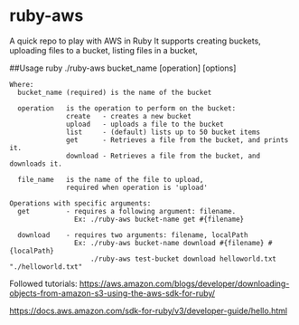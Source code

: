 # ruby-aws
A quick repo to play with AWS in Ruby
It supports creating buckets, uploading files to a bucket, listing files in a bucket, 


##Usage
ruby ./ruby-aws bucket_name [operation] [options]

```
Where:
  bucket_name (required) is the name of the bucket

  operation   is the operation to perform on the bucket:
              create   - creates a new bucket
              upload   - uploads a file to the bucket
              list     - (default) lists up to 50 bucket items
              get      - Retrieves a file from the bucket, and prints it.
              download - Retrieves a file from the bucket, and downloads it.

  file_name   is the name of the file to upload,
              required when operation is 'upload'

Operations with specific arguments:
  get         - requires a following argument: filename.
                Ex: ./ruby-aws bucket-name get #{filename}

  download    - requires two arguments: filename, localPath
                Ex: ./ruby-aws bucket-name download #{filename} #{localPath}
                    ./ruby-aws test-bucket download helloworld.txt "./helloworld.txt"
```

Followed tutorials:
https://aws.amazon.com/blogs/developer/downloading-objects-from-amazon-s3-using-the-aws-sdk-for-ruby/

https://docs.aws.amazon.com/sdk-for-ruby/v3/developer-guide/hello.html
